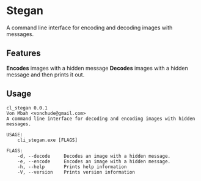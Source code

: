 # Stegan
A command line interface for encoding and decoding images with messages.

## Features
**Encodes** images with a hidden message
**Decodes** images with a hidden message and then prints it out.


## Usage
```
cl_stegan 0.0.1
Von Mbah <vonchude@gmail.com>
A command line interface for decoding and encoding images with hidden messages.

USAGE:
    cli_stegan.exe [FLAGS]

FLAGS:
    -d, --decode     Decodes an image with a hidden message.
    -e, --encode     Encodes an image with a hidden message.
    -h, --help       Prints help information
    -V, --version    Prints version information
```
